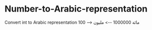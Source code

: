 # Number-to-Arabic-representation

Convert int to Arabic representation 
100 --> مائة
1000000 --> مليون

